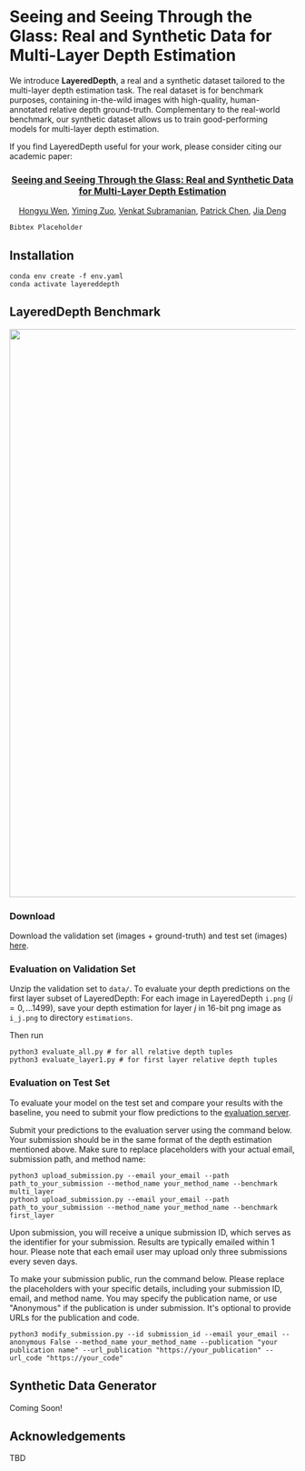 # Seeing and Seeing Through the Glass: Real and Synthetic Data for Multi-Layer Depth Estimation

We introduce **LayeredDepth**, a real and a synthetic dataset tailored to the multi-layer depth estimation task. The real dataset is for benchmark purposes, containing in-the-wild images with high-quality, human-annotated relative depth ground-truth. Complementary to the real-world benchmark, our synthetic dataset allows us to train good-performing models for multi-layer depth estimation.

If you find LayeredDepth useful for your work, please consider citing our academic paper:

<h3 align="center">
    <a href="https://arxiv.org/abs/2409.05688">
        Seeing and Seeing Through the Glass: Real and Synthetic Data for Multi-Layer Depth Estimation
    </a>
</h3>
<p align="center">
    <a href="https://hermera.github.io">Hongyu Wen</a>, 
    <a href="">Yiming Zuo</a>, 
    <a href="">Venkat Subramanian</a>, 
    <a href="">Patrick Chen</a>, 
    <a href="https://www.cs.princeton.edu/~jiadeng/">Jia Deng</a><br/>
</p>

```
Bibtex Placeholder
```

## Installation
```
conda env create -f env.yaml
conda activate layereddepth
```

## LayeredDepth Benchmark
<img src="imgs/bench_gallery.jpg" width='1000'>

### Download
Download the validation set (images + ground-truth) and test set (images) [here](https://drive.google.com/file/d/1EEFp7AE8ZX75ADztP74Mx7VZ6MOymneN/view?usp=sharing).

### Evaluation on Validation Set
Unzip the validation set to `data/`. 
To evaluate your depth predictions on the first layer subset of LayeredDepth:
For each image in LayeredDepth `i.png` ($i=0,...1499$), save your depth estimation for layer $j$ in 16-bit png image as `i_j.png` to directory `estimations`.

Then run
```
python3 evaluate_all.py # for all relative depth tuples
python3 evaluate_layer1.py # for first layer relative depth tuples
```

### Evaluation on Test Set
To evaluate your model on the test set and compare your results with the baseline, you need to submit your flow predictions to the [evaluation server](https://layereddepth.cs.princeton.edu).

Submit your predictions to the evaluation server using the command below. Your submission should be in the same format of the depth estimation mentioned above. Make sure to replace placeholders with your actual email, submission path, and method name:
```
python3 upload_submission.py --email your_email --path path_to_your_submission --method_name your_method_name --benchmark multi_layer
python3 upload_submission.py --email your_email --path path_to_your_submission --method_name your_method_name --benchmark first_layer
```

Upon submission, you will receive a unique submission ID, which serves as the identifier for your submission. Results are typically emailed within 1 hour. Please note that each email user may upload only three submissions every seven days.

To make your submission public, run the command below. Please replace the placeholders with your specific details, including your submission ID, email, and method name. You may specify the publication name, or use "Anonymous" if the publication is under submission. It's optional to provide URLs for the publication and code.
```
python3 modify_submission.py --id submission_id --email your_email --anonymous False --method_name your_method_name --publication "your publication name" --url_publication "https://your_publication" --url_code "https://your_code"
```


## Synthetic Data Generator
Coming Soon!

## Acknowledgements
TBD